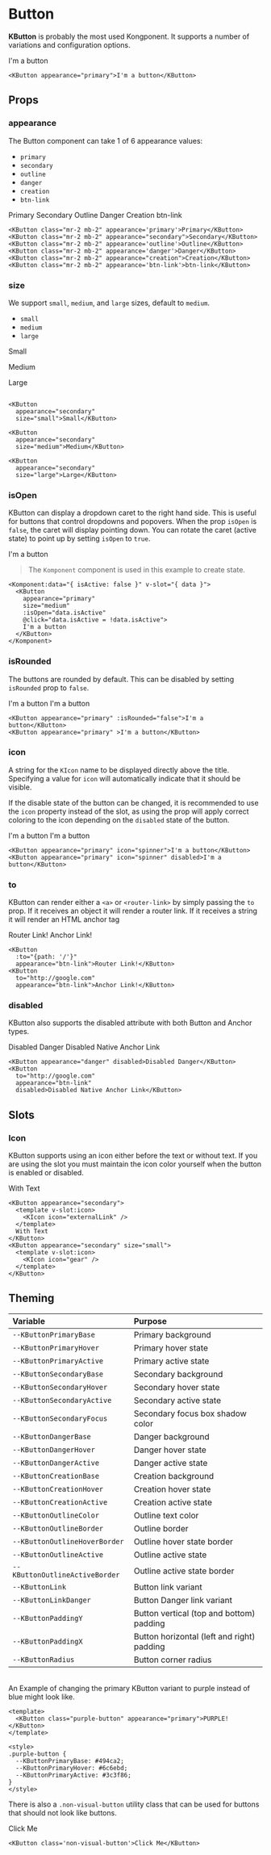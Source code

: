 # Button

**KButton** is probably the most used Kongponent. It supports a number of variations
and configuration options.

<KButton appearance="primary">I'm a button</KButton>

```vue
<KButton appearance="primary">I'm a button</KButton>
```

## Props

### appearance

The Button component can take 1 of 6 appearance values:

- `primary`
- `secondary`
- `outline`
- `danger`
- `creation`
- `btn-link`

<KButton class="mr-2 mb-2" appearance='primary'>Primary</KButton>
<KButton class="mr-2 mb-2" appearance="secondary">Secondary</KButton>
<KButton class="mr-2 mb-2" appearance='outline'>Outline</KButton>
<KButton class="mr-2 mb-2" appearance='danger'>Danger</KButton>
<KButton class="mr-2 mb-2" appearance="creation">Creation</KButton>
<KButton class="mr-2 mb-2" appearance='btn-link'>btn-link</KButton>

```vue
<KButton class="mr-2 mb-2" appearance='primary'>Primary</KButton>
<KButton class="mr-2 mb-2" appearance="secondary">Secondary</KButton>
<KButton class="mr-2 mb-2" appearance='outline'>Outline</KButton>
<KButton class="mr-2 mb-2" appearance='danger'>Danger</KButton>
<KButton class="mr-2 mb-2" appearance="creation">Creation</KButton>
<KButton class="mr-2 mb-2" appearance='btn-link'>btn-link</KButton>
```

### size

We support `small`, `medium`, and `large` sizes, default to `medium`.

- `small`
- `medium`
- `large`

<KButton
  appearance="secondary"
  size="small">Small</KButton>

<KButton
  appearance="secondary"
  size="medium">Medium</KButton>

<KButton
  appearance="secondary"
  size="large">Large</KButton>

```vue

<KButton
  appearance="secondary"
  size="small">Small</KButton>

<KButton
  appearance="secondary"
  size="medium">Medium</KButton>

<KButton
  appearance="secondary"
  size="large">Large</KButton>

```

### isOpen

KButton can display a dropdown caret to the right hand side. This is useful for buttons that control dropdowns and popovers. When the prop `isOpen` is `false`, the caret will display pointing down. You can rotate the caret (active state) to point up by setting `isOpen` to `true`.

<Komponent :data="{ isActive: false}" v-slot="{ data }">
  <KButton appearance="primary" :isOpen="data.isActive" @click="data.isActive = !data.isActive">I'm a button</KButton>
</Komponent>

> The `Komponent` component is used in this example to create state.

```vue
<Komponent:data="{ isActive: false }" v-slot="{ data }">
  <KButton
    appearance="primary"
    size="medium"
    :isOpen="data.isActive"
    @click="data.isActive = !data.isActive">
    I'm a button
  </KButton>
</Komponent>
```

### isRounded

The buttons are rounded by default. This can be disabled by setting `isRounded` prop to `false`.

<KButton appearance="primary" :isRounded="false">I'm a button</KButton>
<KButton appearance="primary" >I'm a button</KButton>

```vue
<KButton appearance="primary" :isRounded="false">I'm a button</KButton>
<KButton appearance="primary" >I'm a button</KButton>
```

### icon

A string for the `KIcon` name to be displayed directly above the title. Specifying a value for `icon` will automatically indicate that it should be visible.

If the disable state of the button can be changed, it is recommended to use the `icon` property instead of the slot, as using the prop will apply correct
coloring to the icon depending on the `disabled` state of the button.

<KButton appearance="primary" icon="spinner">I'm a button</KButton>
<KButton appearance="primary" icon="spinner" disabled>I'm a button</KButton>

```vue
<KButton appearance="primary" icon="spinner">I'm a button</KButton>
<KButton appearance="primary" icon="spinner" disabled>I'm a button</KButton>
```

### to

KButton can render either a `<a>` or `<router-link>` by simply passing the `to` prop. If it receives an object it will render a router link. If it receives a string it will render an HTML anchor tag

<KButton
  :to="{path: '/'}"
  appearance="btn-link">Router Link!</KButton>
<KButton
  to="http://google.com"
  appearance="btn-link">Anchor Link!</KButton>

```vue
<KButton
  :to="{path: '/'}"
  appearance="btn-link">Router Link!</KButton>
<KButton
  to="http://google.com"
  appearance="btn-link">Anchor Link!</KButton>
```

### disabled

KButton also supports the disabled attribute with both Button and Anchor types.

<KButton appearance="danger" disabled>Disabled Danger</KButton>
<KButton
  to="http://google.com"
  appearance="btn-link"
  disabled>Disabled Native Anchor Link</KButton>

```vue
<KButton appearance="danger" disabled>Disabled Danger</KButton>
<KButton
  to="http://google.com"
  appearance="btn-link"
  disabled>Disabled Native Anchor Link</KButton>
```

## Slots

### Icon

KButton supports using an icon either before the text or without text. If you are using the slot you must maintain
the icon color yourself when the button is enabled or disabled.

<KButton appearance="secondary">
  <template v-slot:icon>
    <KIcon icon="externalLink" color="var(--KButtonSecondaryColor, #003694)"/>
  </template>
  With Text
</KButton>
<KButton appearance="secondary" size="small">
  <template v-slot:icon>
    <KIcon icon="gear" color="var(--KButtonSecondaryColor, #003694)"/>
  </template>
</KButton>

```vue
<KButton appearance="secondary">
  <template v-slot:icon>
    <KIcon icon="externalLink" />
  </template>
  With Text
</KButton>
<KButton appearance="secondary" size="small">
  <template v-slot:icon>
    <KIcon icon="gear" />
  </template>
</KButton>
```

## Theming

| Variable | Purpose
|:-------- |:-------
| `--KButtonPrimaryBase`| Primary background
| `--KButtonPrimaryHover`| Primary hover state
| `--KButtonPrimaryActive`| Primary active state
| `--KButtonSecondaryBase`| Secondary background
| `--KButtonSecondaryHover`| Secondary hover state
| `--KButtonSecondaryActive`| Secondary active state
| `--KButtonSecondaryFocus` | Secondary focus box shadow color
| `--KButtonDangerBase`| Danger background
| `--KButtonDangerHover`| Danger hover state
| `--KButtonDangerActive`| Danger active state
| `--KButtonCreationBase` | Creation background
| `--KButtonCreationHover`| Creation hover state
| `--KButtonCreationActive`| Creation active state
| `--KButtonOutlineColor` | Outline text color
| `--KButtonOutlineBorder`| Outline border
| `--KButtonOutlineHoverBorder`| Outline hover state border
| `--KButtonOutlineActive`| Outline active state
| `--KButtonOutlineActiveBorder`| Outline active state border
| `--KButtonLink`| Button link variant
| `--KButtonLinkDanger`| Button Danger link variant
| `--KButtonPaddingY`| Button vertical (top and bottom) padding
| `--KButtonPaddingX`| Button horizontal (left and right) padding
| `--KButtonRadius` | Button corner radius

\
An Example of changing the primary KButton variant to purple instead of blue might
look like.

<template>
  <KButton class="purple-button" appearance="primary">PURPLE!</KButton>
</template>

```vue
<template>
  <KButton class="purple-button" appearance="primary">PURPLE!</KButton>
</template>

<style>
.purple-button {
  --KButtonPrimaryBase: #494ca2;
  --KButtonPrimaryHover: #6c6ebd;
  --KButtonPrimaryActive: #3c3f86;
}
</style>
```

There is also a `.non-visual-button` utility class that can be used for buttons that
should not look like buttons.

<KButton class='non-visual-button'>Click Me</KButton>

```vue
<KButton class='non-visual-button'>Click Me</KButton>
```

<style scoped lang="scss">
.preview-code .preview div {
  display: flex;
  flex-wrap: wrap;
  .button {
    margin-right: .5rem;
    margin-bottom: .5rem;
  }
}
.purple-button {
  --KButtonPrimaryBase: #494ca2;
  --KButtonPrimaryHover: #6c6ebd;
  --KButtonPrimaryActive: #3c3f86;
}
</style>
